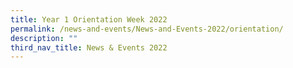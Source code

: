 ```yaml
---
title: Year 1 Orientation Week 2022
permalink: /news-and-events/News-and-Events-2022/orientation/
description: ""
third_nav_title: News & Events 2022
---
```


